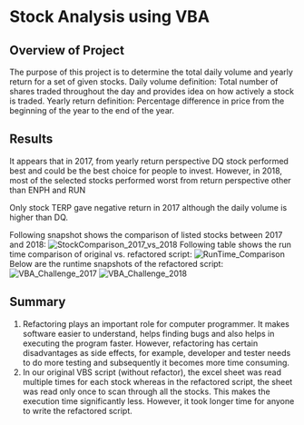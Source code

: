 # Stock Analysis using VBA
## Overview of Project
The purpose of this project is to determine the total daily volume and yearly return for a set of given stocks. 
Daily volume definition: Total number of shares traded throughout the day and provides idea on how actively a stock is traded. 
Yearly return definition: Percentage difference in price from the beginning of the year to the end of the year.
## Results
It appears that in 2017, from yearly return perspective DQ stock performed best and could be the best choice for people to invest.
However, in 2018, most of the selected stocks performed worst from return perspective other than ENPH and RUN

Only stock TERP gave negative return in 2017 although the daily volume is higher than DQ. 

Following snapshot shows the comparison of listed stocks between 2017 and 2018:
![StockComparison_2017_vs_2018](https://user-images.githubusercontent.com/62515666/123532228-16905a00-d6d1-11eb-84f9-16c53c33d080.png)
Following table shows the run time comparison of original vs. refactored script:
![RunTime_Comparison](https://user-images.githubusercontent.com/62515666/123532237-2c058400-d6d1-11eb-8060-4e86efe3a10e.png)
Below are the runtime snapshots of the refactored script:
![VBA_Challenge_2017](https://user-images.githubusercontent.com/62515666/123532247-3fb0ea80-d6d1-11eb-9c37-dc6496832164.png)
![VBA_Challenge_2018](https://user-images.githubusercontent.com/62515666/123532257-4d667000-d6d1-11eb-83bc-87c5c4aaa641.png)
## Summary
1. Refactoring plays an important role for computer programmer. It makes software easier to understand, helps finding bugs and also helps in executing the program faster. 
However, refactoring has certain disadvantages as side effects, for example, developer and tester needs to do more testing and subsequently it becomes more time consuming.
2. In our original VBS script (without refactor), the excel sheet was read multiple times for each stock whereas in the refactored script, the sheet was read only once to scan through all the stocks. This makes the execution time significantly less. However, it took longer time for anyone to write the refactored script.
